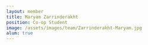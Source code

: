 ```yaml
---
layout: member
title: Maryam Zarrinderakht
position: Co-op Student
image: /assets/images/team/Zarrinderakht-Maryam.jpg
alum: true
---
```

